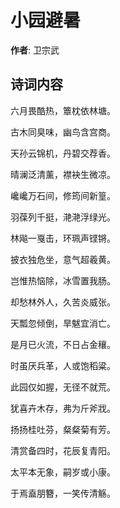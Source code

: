 # 小园避暑

**作者**: 卫宗武

## 诗词内容

六月畏酷热，簟枕依林塘。

古木同臭味，幽鸟含宫商。

天孙云锦机，丹碧交荐香。

晴澜泛清薰，襟袂生微凉。

巉巉万石间，修筠间新篁。

羽葆列千挺，滟滟浮绿光。

林飚一戛击，环珮声铿锵。

披衣独危坐，意气超羲黄。

岂惟热恼除，冰雪置我肠。

却愁林外人，久苦炎威张。

天瓢忽倾倒，旱魃宜消亡。

是月已火流，不日占金穰。

时虽厌兵革，人或饱稻粱。

此园仅如握，无径不就荒。

犹喜卉木存，弗为斤斧戕。

扬扬桂吐芬，粲粲菊有芳。

清赏备四时，花辰复青阳。

太平本无象，嗣岁或小康。

于焉盍朋簪，一笑传清觞。

